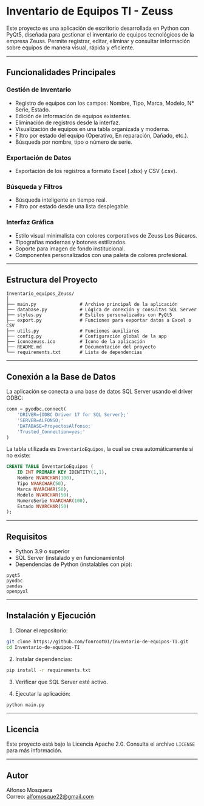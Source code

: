 # Inventario de Equipos TI - Zeuss

Este proyecto es una aplicación de escritorio desarrollada en Python con PyQt5, diseñada para gestionar el inventario de equipos tecnológicos de la empresa Zeuss. Permite registrar, editar, eliminar y consultar información sobre equipos de manera visual, rápida y eficiente.

---

## Funcionalidades Principales

### Gestión de Inventario
- Registro de equipos con los campos: Nombre, Tipo, Marca, Modelo, N° Serie, Estado.
- Edición de información de equipos existentes.
- Eliminación de registros desde la interfaz.
- Visualización de equipos en una tabla organizada y moderna.
- Filtro por estado del equipo (Operativo, En reparación, Dañado, etc.).
- Búsqueda por nombre, tipo o número de serie.

### Exportación de Datos
- Exportación de los registros a formato Excel (.xlsx) y CSV (.csv).

### Búsqueda y Filtros
- Búsqueda inteligente en tiempo real.
- Filtro por estado desde una lista desplegable.

### Interfaz Gráfica
- Estilo visual minimalista con colores corporativos de Zeuss Los Búcaros.
- Tipografías modernas y botones estilizados.
- Soporte para imagen de fondo institucional.
- Componentes personalizados con una paleta de colores profesional.

---

## Estructura del Proyecto

```
Inventario_equipos_Zeuss/
│
├── main.py                # Archivo principal de la aplicación
├── database.py            # Lógica de conexión y consultas SQL Server
├── styles.py              # Estilos personalizados con PyQt5
├── export.py              # Funciones para exportar datos a Excel o CSV
├── utils.py               # Funciones auxiliares
├── config.py              # Configuración global de la app
├── iconozeuss.ico         # Ícono de la aplicación
├── README.md              # Documentación del proyecto
└── requirements.txt       # Lista de dependencias
```

---

## Conexión a la Base de Datos

La aplicación se conecta a una base de datos SQL Server usando el driver ODBC:

```python
conn = pyodbc.connect(
    'DRIVER={ODBC Driver 17 for SQL Server};'
    'SERVER=ALFONSO;'
    'DATABASE=ProyectosAlfonso;'
    'Trusted_Connection=yes;'
)
```

La tabla utilizada es `InventarioEquipos`, la cual se crea automáticamente si no existe:

```sql
CREATE TABLE InventarioEquipos (
    ID INT PRIMARY KEY IDENTITY(1,1),
    Nombre NVARCHAR(100),
    Tipo NVARCHAR(50),
    Marca NVARCHAR(50),
    Modelo NVARCHAR(50),
    NumeroSerie NVARCHAR(100),
    Estado NVARCHAR(50)
);
```

---

## Requisitos

- Python 3.9 o superior
- SQL Server (instalado y en funcionamiento)
- Dependencias de Python (instalables con pip):

```
pyqt5
pyodbc
pandas
openpyxl
```

---

## Instalación y Ejecución

1. Clonar el repositorio:
```bash
git clone https://github.com/fonroot01/Inventario-de-equipos-TI.git
cd Inventario-de-equipos-TI
```

2. Instalar dependencias:
```bash
pip install -r requirements.txt
```

3. Verificar que SQL Server esté activo.

4. Ejecutar la aplicación:
```bash
python main.py
```

---

## Licencia

Este proyecto está bajo la Licencia Apache 2.0. Consulta el archivo `LICENSE` para más información.

---

## Autor

Alfonso Mosquera  
Correo: alfomosque22@gmail.com
